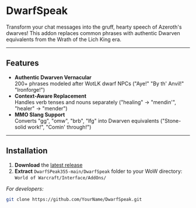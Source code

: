 # DwarfSpeak  

Transform your chat messages into the gruff, hearty speech of Azeroth's dwarves! This addon replaces common phrases with authentic Dwarven equivalents from the Wrath of the Lich King era.  

---

## Features  
- **Authentic Dwarven Vernacular**  
  200+ phrases modeled after WotLK dwarf NPCs ("Aye!" "By th' Anvil!" "Ironforge!")  
- **Context-Aware Replacement**  
  Handles verb tenses and nouns separately ("healing" → "mendin'", "healer" → "mender")  
- **MMO Slang Support**  
  Converts "gg", "omw", "brb", "lfg" into Dwarven equivalents ("Stone-solid work!", "Comin' through!")  

---

## Installation  
1. **Download** the [latest release](https://github.com/YourName/DwarfSpeak/releases)  
2. **Extract** `DwarfSPeak355-main/DwarfSpeak` folder to your WoW directory:  
   `World of Warcraft/Interface/AddOns/`

*For developers:*  
```bash
git clone https://github.com/YourName/DwarfSpeak.git
